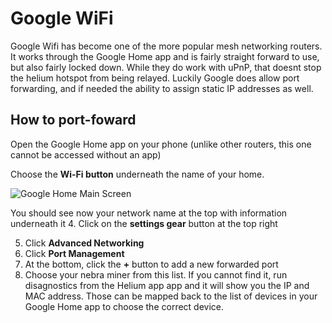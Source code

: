 # Google WiFi

Google Wifi has become one of the more popular mesh networking routers. It works through the Google Home app and is fairly straight forward to use, but also fairly locked down.  While they do work with uPnP, that doesnt stop the helium hotspot from being relayed.  Luckily Google does allow port forwarding, and if needed the ability to assign static IP addresses as well.

## How to port-foward 
Open the Google Home app on your phone (unlike other routers, this one cannot be accessed without an app)

Choose the **Wi-Fi button** underneath the name of your home.

![Google Home Main Screen](../media/screenshots/media/screenshots/port-forwarding/googlewifi/googleHomeMainScreen.png)

You should see now your network name at the top with information underneath it
4. Click on the **settings gear** button at the top right

5. Click **Advanced Networking**
6. Click **Port Management**
7. At the bottom, click the **+** button to add a new forwarded port
8. Choose your nebra miner from this list. If you cannot find it, run disagnostics from the Helium app app and it will show you the IP and MAC address. Those can be mapped back to the list of devices in your Google Home app to choose the correct device.

